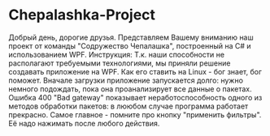 # Chepalashka-Project

Добрый день, дорогие друзья. Представляем Вашему вниманию наш проект от команды "Содружество Чепалашка", построенный на C# и использованием WPF.
Инструкция:
Т.к. наши способности не располагают требуемыми технологиями, мы приняли решение создавать приложение на WPF. Как его ставить на Linux - бог знает, бог поможет.
Вначале загрузки приложение запускается долго: нужно немного подождать, пока она проанализирует все данные о пакетах. Ошибка 400 "Bad gateway" показывает неработоспособность одного из методов обработки пакетов: в лююбом случае программа работает прекрасно.
Самое главное - помните про кнопку "применить фильтры". Её надо нажимать после любого действия.


